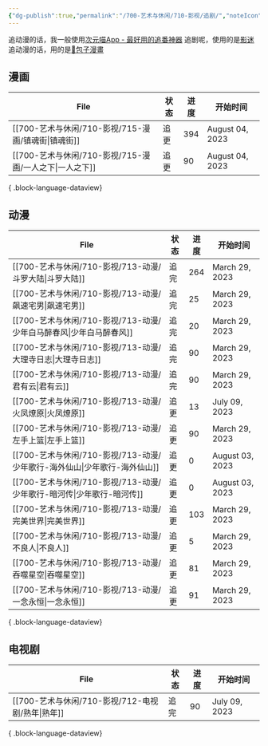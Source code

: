 ```yaml
---
{"dg-publish":true,"permalink":"/700-艺术与休闲/710-影视/追剧/","noteIcon":""}
---
```



追动漫的话，我一般使用[次元喵App - 最好用的追番神器](http://www.cym123.cc/)
追剧呢，使用的是[影迷](https://t.me/yishij)
追动漫的话，用的是[🌈️包子漫畫](https://www.baozimh.com/)

## 漫画
| File                                      | 状态 | 进度  | 开始时间            |
| ----------------------------------------- | -- | --- | --------------- |
| [[700-艺术与休闲/710-影视/715-漫画/镇魂街\|镇魂街]]   | 追更 | 394 | August 04, 2023 |
| [[700-艺术与休闲/710-影视/715-漫画/一人之下\|一人之下]] | 追更 | 90  | August 04, 2023 |

{ .block-language-dataview}

## 动漫
| File                                                | 状态 | 进度  | 开始时间            |
| --------------------------------------------------- | -- | --- | --------------- |
| [[700-艺术与休闲/710-影视/713-动漫/斗罗大陆\|斗罗大陆]]           | 追完 | 264 | March 29, 2023  |
| [[700-艺术与休闲/710-影视/713-动漫/飙速宅男\|飙速宅男]]           | 追完 | 25  | March 29, 2023  |
| [[700-艺术与休闲/710-影视/713-动漫/少年白马醉春风\|少年白马醉春风]]     | 追完 | 20  | March 29, 2023  |
| [[700-艺术与休闲/710-影视/713-动漫/大理寺日志\|大理寺日志]]         | 追完 | 90  | March 29, 2023  |
| [[700-艺术与休闲/710-影视/713-动漫/君有云\|君有云]]             | 追完 | 90  | March 29, 2023  |
| [[700-艺术与休闲/710-影视/713-动漫/火凤燎原\|火凤燎原]]           | 追更 | 13  | July 09, 2023   |
| [[700-艺术与休闲/710-影视/713-动漫/左手上篮\|左手上篮]]           | 追更 | 90  | March 29, 2023  |
| [[700-艺术与休闲/710-影视/713-动漫/少年歌行-海外仙山\|少年歌行-海外仙山]] | 追更 | 0   | August 03, 2023 |
| [[700-艺术与休闲/710-影视/713-动漫/少年歌行-暗河传\|少年歌行-暗河传]]   | 追更 | 0   | August 03, 2023 |
| [[700-艺术与休闲/710-影视/713-动漫/完美世界\|完美世界]]           | 追更 | 103 | March 29, 2023  |
| [[700-艺术与休闲/710-影视/713-动漫/不良人\|不良人]]             | 追更 | 5   | March 29, 2023  |
| [[700-艺术与休闲/710-影视/713-动漫/吞噬星空\|吞噬星空]]           | 追更 | 81  | March 29, 2023  |
| [[700-艺术与休闲/710-影视/713-动漫/一念永恒\|一念永恒]]           | 追更 | 91  | March 29, 2023  |

{ .block-language-dataview}

## 电视剧
| File                                   | 状态 | 进度 | 开始时间          |
| -------------------------------------- | -- | -- | ------------- |
| [[700-艺术与休闲/710-影视/712-电视剧/熟年\|熟年]] | 追完 | 90 | July 09, 2023 |

{ .block-language-dataview}